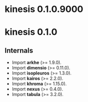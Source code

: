 # kinesis 0.1.0.9000

# kinesis 0.1.0
## Internals
* Import **arkhe** (>= 1.9.0).
* Import **dimensio** (>= 0.11.0).
* Import **isopleuros** (>= 1.3.0).
* Import **kairos** (>= 2.2.0).
* Import **khroma** (>= 1.15.0).
* Import **nexus** (>= 0.4.0).
* Import **tabula** (>= 3.2.0).
